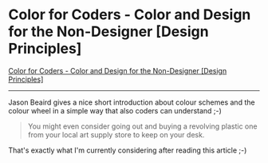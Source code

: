 # Color for Coders - Color and Design for the Non-Designer [Design Principles]

<a href="http://www.sitepoint.com/article/color-for-coders">Color for Coders - Color and Design for the Non-Designer [Design Principles]</a>

-------------------------------



Jason Beaird gives a nice short introduction about colour schemes and the colour wheel in a simple way that also coders can understand ;-) 



<blockquote>You might even consider going out and buying a revolving plastic one from your local art supply store to keep on your desk.</blockquote>

That's exactly what I'm currently considering after reading this article ;-)

